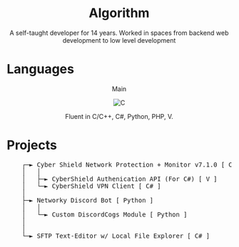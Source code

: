 <div align="center">
  <h1>Algorithm</h1>
  <p>A self-taught developer for 14 years. Worked in spaces from backend web development to low level development</p>
</div>

# Languages
<div align="center">
  <p>Main</p>
  <img alt="C" src="https://github.com/user-attachments/assets/c2e68e6e-489a-42b4-ae30-8810d49a11a4">
  <p>Fluent in C/C++, C#, Python, PHP, V.</p>
</div>

# Projects
<pre>
    ┌─► Cyber Shield Network Protection + Monitor v7.1.0 [ C ]
    │   │
    │   ├─► CyberShield Authenication API (For C#) [ V ]
    │   └─► CyberShield VPN Client [ C# ]
    │
    ├─► Networky Discord Bot [ Python ]
    │   │
    │   └─► Custom DiscordCogs Module [ Python ]
    │
    │   
    └─► SFTP Text-Editor w/ Local File Explorer [ C# ]
  </pre>
